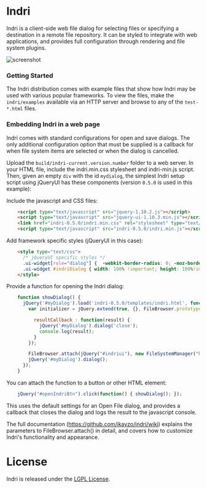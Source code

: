 Indri
=====

Indri is a client-side web file dialog for selecting files or specifying a destination in a remote file repository. It can be styled to integrate with web applications, and provides full configuration through rendering and file system plugins.

![screenshot](https://f.cloud.github.com/assets/1164168/1378332/2ac466f6-3ac6-11e3-965a-79c3cc14f0fa.png "Indri with default theme")

### Getting Started

The Indri distribution comes with example files that show how Indri may be used with various popular frameworks. To view the files, make the `indri/examples` available via an HTTP server and browse to any of the `test-*.html` files. 

### Embedding Indri in a web page

Indri comes with standard configurations for open and save dialogs. The only additional configuration option that must be supplied is a callback for when file system items are selected or when the dialog is cancelled.

Upload the `build/indri-current.version.number` folder to a web server. In your HTML file, include the indri.min.css stylesheet and indri-min.js script. Then, given an empty `div` with the id `mydialog`, the simplest Indri setup script using jQueryUI has these components (version `0.5.0` is used in this example):

Include the javascript and CSS files:
```html
    <script type="text/javascript" src="jquery-1.10.2.js"></script>
    <script type="text/javascript" src="jquery-ui-1.10.3.min.js"></script>
    <link href="indri-0.5.0/indri.min.css" rel="stylesheet" type="text/css">
    <script type="text/javascript" src="indri-0.5.0/indri.min.js"></script>

```

Add framework specific styles (jQueryUI in this case):
```html
    <style type="text/css">
      /* jQueryUI specific styles */
      .ui-widget[role="dialog"] {  -webkit-border-radius: 0; -moz-border-radius: 0; border-radius: 0; border: 0; padding: 0; width: 80%!important; height: 80%!important;  }
      .ui-widget #indriDialog { width: 100% !important; height: 100%!important; padding:0; border: 1px solid #ddd; background: none;}
    </style>
```

Provide a function for opening the Indri dialog:
```javascript
    function showDialog() {
      jQuery('#myDialog').load('indri-0.5.0/templates/indri.html', function() {
        var initializer = jQuery.extend(true, {}, FileBrowser.prototype.OpenDialogInitializer, {

          resultCallback : function(result) { 
            jQuery('#myDialog').dialog('close');
            console.log(result);            
          }
        });

        FileBrowser.attach(jQuery("#indriui"), new FileSystemManager("http://indri-filesystem.herokuapp.com/"), initializer);
        jQuery('#myDialog').dialog(); 
      });
    }
```

You can attach the function to a button or other HTML element:
```javascript
    jQuery("#openIndriBtn").click(function() { showDialog(); });

```

This uses the default settings for an Open File dialog, and provides a callback that closes the dialog and logs the result to the javascript console.

The full documentation (https://github.com/ikayzo/indri/wiki) explains the parameters to FileBrowser.attach() in detail, and covers how to customize Indri's functionality and appearance.


License
=====

Indri is released under the [LGPL License](http://opensource.org/licenses/LGPL-3.0).
